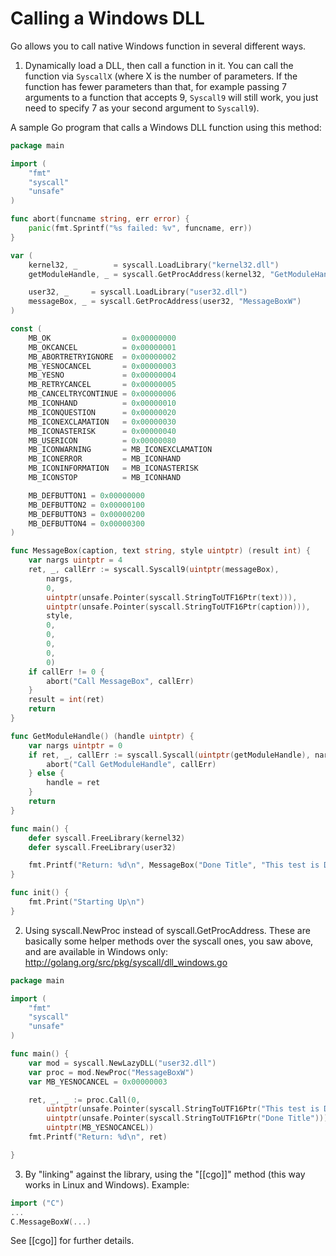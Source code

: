 # Calling a Windows DLL

Go allows you to call native Windows function in several different ways.

1. Dynamically load a DLL, then call a function in it. You can call the function via `SyscallX` (where X is the number of parameters. If the function has fewer parameters than that, for example passing 7 arguments to a function that accepts 9, `Syscall9` will still work, you just need to specify 7 as your second argument to `Syscall9`).

A sample Go program that calls a Windows DLL function using this method:

```go
package main

import (
	"fmt"
	"syscall"
	"unsafe"
)

func abort(funcname string, err error) {
	panic(fmt.Sprintf("%s failed: %v", funcname, err))
}

var (
	kernel32, _        = syscall.LoadLibrary("kernel32.dll")
	getModuleHandle, _ = syscall.GetProcAddress(kernel32, "GetModuleHandleW")

	user32, _     = syscall.LoadLibrary("user32.dll")
	messageBox, _ = syscall.GetProcAddress(user32, "MessageBoxW")
)

const (
	MB_OK                = 0x00000000
	MB_OKCANCEL          = 0x00000001
	MB_ABORTRETRYIGNORE  = 0x00000002
	MB_YESNOCANCEL       = 0x00000003
	MB_YESNO             = 0x00000004
	MB_RETRYCANCEL       = 0x00000005
	MB_CANCELTRYCONTINUE = 0x00000006
	MB_ICONHAND          = 0x00000010
	MB_ICONQUESTION      = 0x00000020
	MB_ICONEXCLAMATION   = 0x00000030
	MB_ICONASTERISK      = 0x00000040
	MB_USERICON          = 0x00000080
	MB_ICONWARNING       = MB_ICONEXCLAMATION
	MB_ICONERROR         = MB_ICONHAND
	MB_ICONINFORMATION   = MB_ICONASTERISK
	MB_ICONSTOP          = MB_ICONHAND

	MB_DEFBUTTON1 = 0x00000000
	MB_DEFBUTTON2 = 0x00000100
	MB_DEFBUTTON3 = 0x00000200
	MB_DEFBUTTON4 = 0x00000300
)

func MessageBox(caption, text string, style uintptr) (result int) {
	var nargs uintptr = 4
	ret, _, callErr := syscall.Syscall9(uintptr(messageBox),
		nargs,
		0,
		uintptr(unsafe.Pointer(syscall.StringToUTF16Ptr(text))),
		uintptr(unsafe.Pointer(syscall.StringToUTF16Ptr(caption))),
		style,
		0,
		0,
		0,
		0,
		0)
	if callErr != 0 {
		abort("Call MessageBox", callErr)
	}
	result = int(ret)
	return
}

func GetModuleHandle() (handle uintptr) {
	var nargs uintptr = 0
	if ret, _, callErr := syscall.Syscall(uintptr(getModuleHandle), nargs, 0, 0, 0); callErr != 0 {
		abort("Call GetModuleHandle", callErr)
	} else {
		handle = ret
	}
	return
}

func main() {
	defer syscall.FreeLibrary(kernel32)
	defer syscall.FreeLibrary(user32)

	fmt.Printf("Return: %d\n", MessageBox("Done Title", "This test is Done.", MB_YESNOCANCEL))
}

func init() {
	fmt.Print("Starting Up\n")
}
```


2. Using syscall.NewProc instead of syscall.GetProcAddress. These are basically some helper methods over the syscall ones, you saw above, and are available in Windows only: http://golang.org/src/pkg/syscall/dll_windows.go

```go
package main

import (
	"fmt"
	"syscall"
	"unsafe"
)

func main() {
	var mod = syscall.NewLazyDLL("user32.dll")
	var proc = mod.NewProc("MessageBoxW")
	var MB_YESNOCANCEL = 0x00000003

	ret, _, _ := proc.Call(0,
		uintptr(unsafe.Pointer(syscall.StringToUTF16Ptr("This test is Done."))),
		uintptr(unsafe.Pointer(syscall.StringToUTF16Ptr("Done Title"))),
		uintptr(MB_YESNOCANCEL))
	fmt.Printf("Return: %d\n", ret)

}
```

3. By "linking" against the library, using the "[[cgo]]" method (this way works in Linux and Windows). Example:

```go
import ("C")
...
C.MessageBoxW(...)
```

See [[cgo]] for further details.